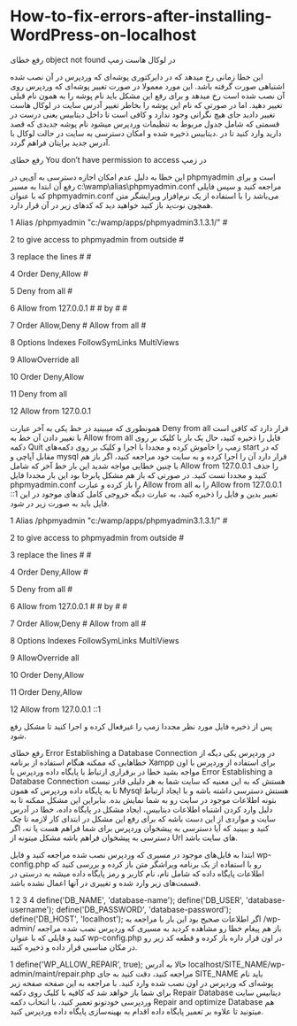 # How-to-fix-errors-after-installing-WordPress-on-localhost

رفع خطای object not found در لوکال هاست زمپ

این خطا زمانی رخ میدهد که در دایرکتوری پوشه‌ای که وردپرس در آن نصب شده اشتباهی صورت گرفته باشد. این مورد معمولا در صورت تغییر پوشه‌ای که وردپرس روی آن نصب شده است رخ میدهد و برای رفع این مشکل باید نام پوشه را به همون نام قبلی تغییر دهید. اما در صورتی که نام این پوشه را بخاطر تغییر آدرس سایت در لوکال هاست تغییر دادید جای هیچ نگرانی وجود ندارد و کافی است تا داخل دیتابیس یعنی درست در قسمتی که شامل جدول مربوط به تنظیمات وردپرس میشود نام پوشه جدیدی که قصد دارید وارد کنید تا در .دیتابیس ذخیره شده و امکان دسترسی به سایت در حالت لوکال با آدرس جدید برایتان فراهم گردد.



رفع خطای You don’t have permission to access در زمپ

این خطا به دلیل عدم امکان اجازه دسترسی به آی‌پی در phpmyadmin است و برای رفع آن ابتدا به مسیر c:\wamp\alias\phpmyadmin.conf مراجعه کنید و سپس فایلی که با عنوان phpmyadmin.conf می‌باشد را با استفاده از یک نرم‌افزار ویرایشگر متن همچون نوت‌پد باز کنید خواهید دید که کدهای زیر در آن قرار دارد.



1 Alias /phpmyadmin "c:/wamp/apps/phpmyadmin3.1.3.1/" #

2 to give access to phpmyadmin from outside #

3 replace the lines # # 

4 Order Deny,Allow # 

5 Deny from all #    

6 Allow from 127.0.0.1 # # by # #       

7 Order Allow,Deny #   Allow from all #    

8 Options Indexes FollowSymLinks MultiViews    

9 AllowOverride all  

10 Order Deny,Allow    

11 Deny from all

12 Allow from 127.0.0.1


همونطوری که میبینید در خط یکی به آخر عبارت Deny from all قرار دارد که کافی است با تغییر دادن آن خط به Allow from all  فایل را ذخیره کنید، حال یک بار با کلیک بر روی دکمه Quit زمپ را خاموش کرده و مجددا با اجرا و کلیک بر روی دکمه‌های start که در مقابل آپاچی و mysql قرار دارد آن را اجرا کرده و به سایت خود مراجعه کنید، اگر باز  هم با چنین خطایی مواجه شدید این بار خط آخر که شامل Allow from 127.0.0.1 را حذف کنید و مجددا تست کنید. در صورتی که باز هم مشکل پابرجا بود این بار مجددا فایل  phpmyadmin.conf را باز کرده و عبارت Allow from all را به Allow from 127.0.0.1 ::1 تغییر بدین و فایل را ذخیره کنید، به عبارت دیگه خروجی کامل کدهای موجود در این فایل باید به صورت زیر در شود.


1 Alias /phpmyadmin "c:/wamp/apps/phpmyadmin3.1.3.1/" #

2 to give access to phpmyadmin from outside #

3 replace the lines # # 

4 Order Deny,Allow # 

5 Deny from all #    

6 Allow from 127.0.0.1 # # by # #       

7 Order Allow,Deny #   Allow from all #    

8 Options Indexes FollowSymLinks MultiViews    

9 AllowOverride all  

10 Order Deny,Allow    

11 Order Deny,Allow

12 Allow from 127.0.0.1 ::1


پس از ذخیره فایل مورد نظر مجددا زمپ را غیرفعال کرده و اجرا کنید تا مشکل رفع شود.



رفع خطای Error Establishing a Database Connection در وردپرس
یکی دیگه از خطاهایی که ممکنه هنگام استفاده از برنامه Xampp برای استفاده از وردپرس با اون مواجه بشید خطا در برقراری ارتباط با پایگاه داده وردپرس یا Error Establishing a Database Connection هستش که به این معنیه که سایت شما به هر دلیلی قادر نیست تا به پایگاه داده وردپرس که همون Mysql هستش دسترسی داشته باشه و با ایجاد ارتباط بتونه اطلاعات موجود در سایت رو به شما نمایش بده. بنابراین این مشکل ممکنه تا به دلیل وارد کردن اشتباه اطلاعات دیتابیس، ایجاد مشکل در پایگاه داده، خطا در آدرس سایت و مواردی از این دست باشه که برای رفع این مشکل در ابتدای کار لازمه تا چک کنید و ببینید که آیا دسترسی به پیشخوان وردپرس برای شما فراهم هست یا نه، اگر دسترسی به پیشخوان فراهم باشه مشکل میتونه از Url های سایت باشد.

ابتدا به فایل‌های موجود در مسیری که وردپرس نصب شده مراجعه کنید و فایل wp-config.php رو با استفاده از یک برنامه ویراشگر متن باز کرده و بررسی کنید که اطلاعات پایگاه داده که شامل نام، نام کاربر و رمز پایگاه داده میشه به درستی در قسمت‌های زیر وارد شده و تغییری در آنها اعمال نشده باشد.

1
2
3
4
define('DB_NAME', 'database-name');
define('DB_USER', 'database-username');
define('DB_PASSWORD', 'database-password');
define('DB_HOST', 'localhost');
اگر اطلاعات صحیح بود این بار با مراجعه به /wp-admin/ باز هم پیغام خطا رو مشاهده کردید به مسیری که وردپرس نصب شده مراجعه کنید و فایلی که با عنوان wp-config.php در اون قرار داره باز کرده و قطعه کد زیر رو در مکان مناسبی قرار داده و ذخیره کنید.

1
define('WP_ALLOW_REPAIR', true);
حالا به آدرس localhost/SITE_NAME/wp-admin/maint/repair.php مراجعه کنید، دقت کنید به جای SITE_NAME باید نام پوشه‌ای که وردپرس در اون نصب شده وارد کنید. با مراجعه به این صفحه صفحه زیر برای شما باز خواهد شد که کافیه با کلیک روی دکمه Repair Database دیتابیس سایت وردپرسی خودتونو تعمیر کنید، با انتخاب دکمه Repair and optimize Database هم میتونید تا علاوه بر تعمیر پایگاه داده اقدام به بهینه‌سازی پایگاه داده وردپرس کنید.












